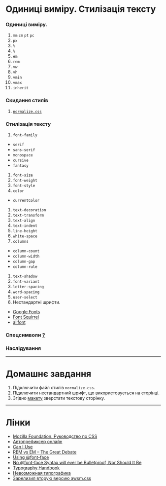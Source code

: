 # Одиниці виміру. Стилізація тексту
### Одиниці виміру.
1. `mm` `cm` `pt` `pc`
1. `px`
1. `%`
1. `%`
1. `em`
1. `rem`
1. `vw`
1. `vh`
1. `vmin`
1. `vmax`
1. `inherit`

### Скидання стилів
1. [`normalize.css`](https://necolas.github.io/normalize.css/)

### Стилізація тексту
1. `font-family`
  - `serif`
  - `sans-serif`
  - `monospace`
  - `cursive`
  - `fantasy`
1. `font-size`
1. `font-weight`
1. `font-style`
1. `color`
  - `currentColor`
1. `text-decoration`
1. `text-transform`
1. `text-align`
1. `text-indent`
1. `line-height`
1. `white-space`
1. `columns`
  - `column-count`
  - `column-width`
  - `column-gap`
  - `column-rule`
1. `text-shadow`
1. `font-variant`
1. `letter-spacing`
1. `word-spacing`
1. `user-select`
1. Нестандартні шрифти.
 - [Google Fonts](https://fonts.google.com)
 - [Font Squirrel](https://www.fontsquirrel.com)
 - [allfont](http://allfont.net)
 
### Спецсимволи [?](https://css-tricks.com/snippets/html/glyphs/)
### Наслідування

---
# Домашнє завдання
1. Підключити файл стилів `normalize.css`.
1. Підключити нестандартний шрифт, що використовується на сторінці.
1. Згідно [макету](https://www.dropbox.com/s/gx4piiwb52ntznq/lesson-5.%20homework.psd?dl=0) зверстати текстову сторінку.

---
# Лінки
- [Mozilla Foundation. Руководство по CSS](https://developer.mozilla.org/ru/docs/Web/CSS/Reference)
- [Автопрефиксер онлайн](https://autoprefixer.github.io/ru/)
- [Can I Use](http://caniuse.com/)
- [REM vs EM – The Great Debate](http://zellwk.com/blog/rem-vs-em/)
- [Using @font-face](https://css-tricks.com/snippets/css/using-font-face/)
- [No @font-face Syntax will ever be Bulletproof, Nor Should It Be](https://calendar.perfplanet.com/2016/no-font-face-bulletproof-syntax/)
- [Typography Handbook](http://typographyhandbook.com)
- [Невозможная типографика](http://prgssr.ru/development/nevozmozhnaya-tipografika.html)
- [Зарелизил вторую версию awsm.css](https://igoradamenko.com/blog/all/awsm-css-v2-0/)
